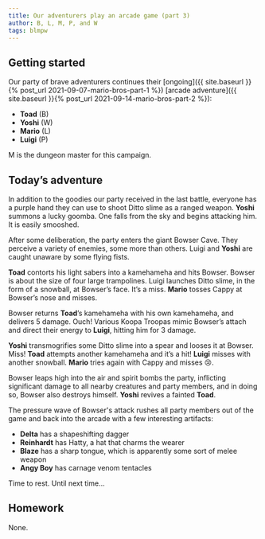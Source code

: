 ```yaml
---
title: Our adventurers play an arcade game (part 3)
author: B, L, M, P, and W
tags: blmpw
---
```


## Getting started

Our party of brave adventurers continues their [ongoing]({{ site.baseurl }}{% post_url 2021-09-07-mario-bros-part-1 %}) [arcade adventure]({{ site.baseurl }}{% post_url 2021-09-14-mario-bros-part-2 %}):

- **Toad** (B)
- **Yoshi** (W)
- **Mario** (L)
- **Luigi** (P)

M is the dungeon master for this campaign.

## Today’s adventure

In addition to the goodies our party received in the last battle, everyone has a purple hand they can use to shoot Ditto slime as a ranged weapon. **Yoshi** summons a lucky goomba. One falls from the sky and begins attacking him. It is easily smooshed.

After some deliberation, the party enters the giant Bowser Cave. They perceive a variety of enemies, some more than others. Luigi and **Yoshi** are caught unaware by some flying fists.

**Toad** contorts his light sabers into a kamehameha and hits Bowser. Bowser is about the size of four large trampolines. Luigi launches Ditto slime, in the form of a snowball, at Bowser’s face. It’s a miss. **Mario** tosses Cappy at Bowser’s nose and misses.

Bowser returns **Toad**’s kamehameha with his own kamehameha, and delivers 5 damage. Ouch! Various Koopa Troopas mimic Bowser’s attach and direct their energy to **Luigi**, hitting him for 3 damage.

**Yoshi** transmogrifies some Ditto slime into a spear and looses it at Bowser. Miss! **Toad** attempts another kamehameha and it’s a hit! **Luigi** misses with another snowball. **Mario** tries again with Cappy and misses 😢.

Bowser leaps high into the air and spirit bombs the party, inflicting significant damage to all nearby creatures and party members, and in doing so, Bowser also destroys himself. **Yoshi** revives a fainted **Toad**.

The pressure wave of Bowser's attack rushes all party members out of the game and back into the arcade with a few interesting artifacts:

* **Delta** has a shapeshifting dagger
* **Reinhardt** has Hatty, a hat that charms the wearer
* **Blaze** has a sharp tongue, which is apparently some sort of melee weapon
* **Angy Boy** has carnage venom tentacles

Time to rest. Until next time...

## Homework

None.